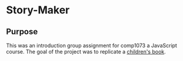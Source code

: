 # Story-Maker

## Purpose
This was an introduction group assignment for comp1073 a JavaScript course. The goal of the project was to replicate a [children's book](https://www.youtube.com/watch?v=gG8y_e6t0G4).